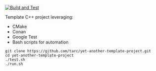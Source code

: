 [![Build and Test](https://github.com/tarc/yet-another-template-project/workflows/Build%20and%20Test/badge.svg?branch=feature/TidyingUpWorkflows)](https://github.com/tarc/yet-another-template-project/actions)

Template C++ project leveraging:

- CMake
- Conan
- Google Test
- Bash scripts for automation

```console
git clone https://github.com/tarc/yet-another-template-project.git
cd yet-another-template-project
./test.sh
./run.sh
```
